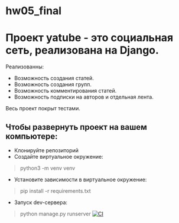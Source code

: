 # hw05_final
# Проект yatube - это социальная сеть, реализована на Django.
Реализованны:
 - Возможность создания статей.
 - Возможность создания групп.
 - Возможность комментирования статей.
 - Возможность подписки на авторов и отдельная лента.
  
  Весь проект покрыт тестами.
  
## Чтобы развернуть проект на вашем компьютере:
- Клонируйте репозиторий
- Создайте виртуальное окружение:
>python3 -m venv venv
- Установите зависимости в виртуальное окружение:
>pip install -r requirements.txt
- Запуск dev-сервера:
> python manage.py runserver
[![CI](https://github.com/yandex-praktikum/hw05_final/actions/workflows/python-app.yml/badge.svg?branch=master)](https://github.com/yandex-praktikum/hw05_final/actions/workflows/python-app.yml)

